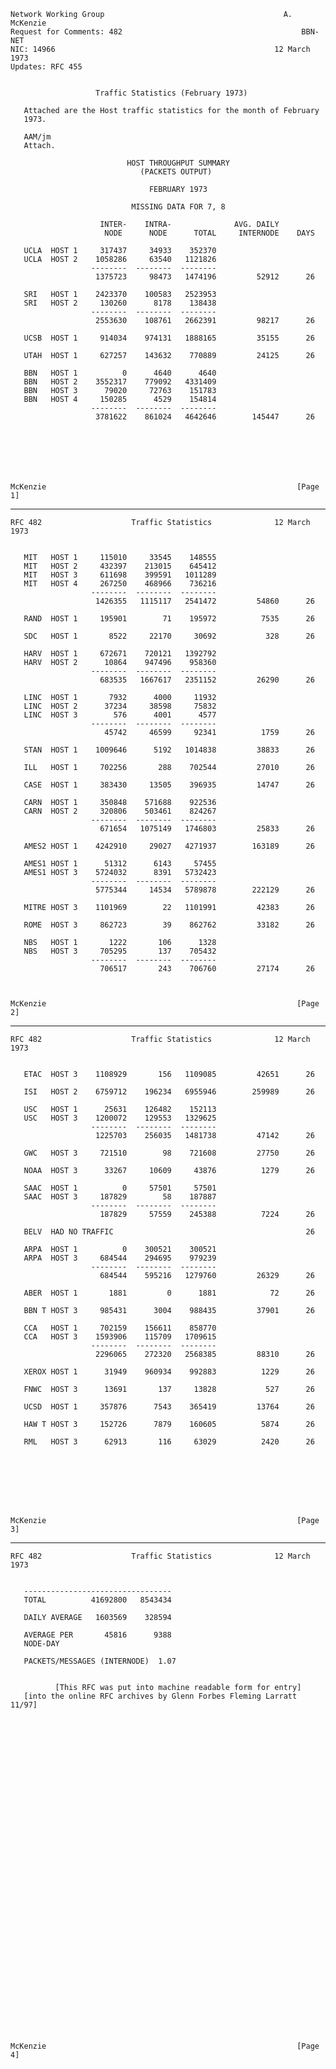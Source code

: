     Network Working Group                                        A. McKenzie
    Request for Comments: 482                                        BBN-NET
    NIC: 14966                                                 12 March 1973
    Updates: RFC 455


                       Traffic Statistics (February 1973)

       Attached are the Host traffic statistics for the month of February
       1973.

       AAM/jm
       Attach.

                              HOST THROUGHPUT SUMMARY
                                 (PACKETS OUTPUT)

                                   FEBRUARY 1973

                               MISSING DATA FOR 7, 8

                        INTER-    INTRA-              AVG. DAILY
                         NODE      NODE      TOTAL     INTERNODE    DAYS

       UCLA  HOST 1     317437     34933    352370
       UCLA  HOST 2    1058286     63540   1121826
                      --------  --------  --------
                       1375723     98473   1474196         52912      26

       SRI   HOST 1    2423370    100583   2523953
       SRI   HOST 2     130260      8178    138438
                      --------  --------  --------
                       2553630    108761   2662391         98217      26

       UCSB  HOST 1     914034    974131   1888165         35155      26

       UTAH  HOST 1     627257    143632    770889         24125      26

       BBN   HOST 1          0      4640      4640
       BBN   HOST 2    3552317    779092   4331409
       BBN   HOST 3      79020     72763    151783
       BBN   HOST 4     150285      4529    154814
                      --------  --------  --------
                       3781622    861024   4642646        145447      26







    McKenzie                                                        [Page 1]

------------------------------------------------------------------------

``` newpage
RFC 482                    Traffic Statistics              12 March 1973


   MIT   HOST 1     115010     33545    148555
   MIT   HOST 2     432397    213015    645412
   MIT   HOST 3     611698    399591   1011289
   MIT   HOST 4     267250    468966    736216
                  --------  --------  --------
                   1426355   1115117   2541472         54860      26

   RAND  HOST 1     195901        71    195972          7535      26

   SDC   HOST 1       8522     22170     30692           328      26

   HARV  HOST 1     672671    720121   1392792
   HARV  HOST 2      10864    947496    958360
                  --------  --------  --------
                    683535   1667617   2351152         26290      26

   LINC  HOST 1       7932      4000     11932
   LINC  HOST 2      37234     38598     75832
   LINC  HOST 3        576      4001      4577
                  --------  --------  --------
                     45742     46599     92341          1759      26

   STAN  HOST 1    1009646      5192   1014838         38833      26

   ILL   HOST 1     702256       288    702544         27010      26

   CASE  HOST 1     383430     13505    396935         14747      26

   CARN  HOST 1     350848    571688    922536
   CARN  HOST 2     320806    503461    824267
                  --------  --------  --------
                    671654   1075149   1746803         25833      26

   AMES2 HOST 1    4242910     29027   4271937        163189      26

   AMES1 HOST 1      51312      6143     57455
   AMES1 HOST 3    5724032      8391   5732423
                  --------  --------  --------
                   5775344     14534   5789878        222129      26

   MITRE HOST 3    1101969        22   1101991         42383      26

   ROME  HOST 3     862723        39    862762         33182      26

   NBS   HOST 1       1222       106      1328
   NBS   HOST 3     705295       137    705432
                  --------  --------  --------
                    706517       243    706760         27174      26



McKenzie                                                        [Page 2]
```

------------------------------------------------------------------------

``` newpage
RFC 482                    Traffic Statistics              12 March 1973


   ETAC  HOST 3    1108929       156   1109085         42651      26

   ISI   HOST 2    6759712    196234   6955946        259989      26

   USC   HOST 1      25631    126482    152113
   USC   HOST 3    1200072    129553   1329625
                  --------  --------  --------
                   1225703    256035   1481738         47142      26

   GWC   HOST 3     721510        98    721608         27750      26

   NOAA  HOST 3      33267     10609     43876          1279      26

   SAAC  HOST 1          0     57501     57501
   SAAC  HOST 3     187829        58    187887
                  --------  --------  --------
                    187829     57559    245388          7224      26

   BELV  HAD NO TRAFFIC                                           26

   ARPA  HOST 1          0    300521    300521
   ARPA  HOST 3     684544    294695    979239
                  --------  --------  --------
                    684544    595216   1279760         26329      26

   ABER  HOST 1       1881         0      1881            72      26

   BBN T HOST 3     985431      3004    988435         37901      26

   CCA   HOST 1     702159    156611    858770
   CCA   HOST 3    1593906    115709   1709615
                  --------  --------  --------
                   2296065    272320   2568385         88310      26

   XEROX HOST 1      31949    960934    992883          1229      26

   FNWC  HOST 3      13691       137     13828           527      26

   UCSD  HOST 1     357876      7543    365419         13764      26

   HAW T HOST 3     152726      7879    160605          5874      26

   RML   HOST 3      62913       116     63029          2420      26








McKenzie                                                        [Page 3]
```

------------------------------------------------------------------------

``` newpage
RFC 482                    Traffic Statistics              12 March 1973


   ---------------------------------
   TOTAL          41692800   8543434

   DAILY AVERAGE   1603569    328594

   AVERAGE PER       45816      9388
   NODE-DAY

   PACKETS/MESSAGES (INTERNODE)  1.07


          [This RFC was put into machine readable form for entry]
   [into the online RFC archives by Glenn Forbes Fleming Larratt 11/97]






































McKenzie                                                        [Page 4]
```
